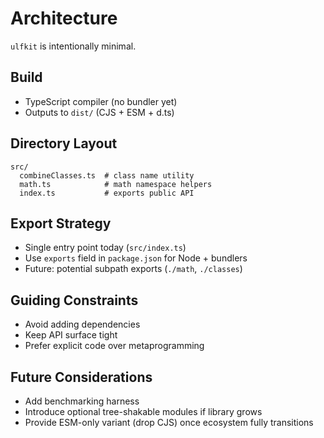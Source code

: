 # Architecture

`ulfkit` is intentionally minimal.

## Build
- TypeScript compiler (no bundler yet)
- Outputs to `dist/` (CJS + ESM + d.ts)

## Directory Layout
```
src/
  combineClasses.ts  # class name utility
  math.ts            # math namespace helpers
  index.ts           # exports public API
```

## Export Strategy
- Single entry point today (`src/index.ts`)
- Use `exports` field in `package.json` for Node + bundlers
- Future: potential subpath exports (`./math`, `./classes`)

## Guiding Constraints
- Avoid adding dependencies
- Keep API surface tight
- Prefer explicit code over metaprogramming

## Future Considerations
- Add benchmarking harness
- Introduce optional tree-shakable modules if library grows
- Provide ESM-only variant (drop CJS) once ecosystem fully transitions
